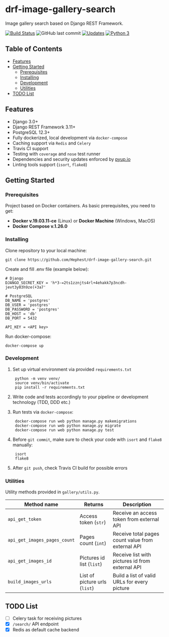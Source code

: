 # drf-image-gallery-search

Image gallery search based on Django REST Framework.

[![Build Status](https://travis-ci.org/Hephest/drf-image-gallery-search.svg?branch=master)](https://travis-ci.org/Hephest/drf-image-gallery-search)
![GitHub last commit](https://img.shields.io/github/last-commit/Hephest/drf-image-gallery-search)
[![Updates](https://pyup.io/repos/github/Hephest/drf-image-gallery-search/shield.svg)](https://pyup.io/repos/github/Hephest/drf-image-gallery-search/)
[![Python 3](https://pyup.io/repos/github/Hephest/drf-image-gallery-search/python-3-shield.svg)](https://pyup.io/repos/github/Hephest/drf-image-gallery-search/)

## Table of Contents

- [Features](#features)
- [Getting Started](#getting-started)
    - [Prerequisites](#prerequisites)
    - [Installing](#installing)
    - [Development](#development)
    - [Utilities](#utilities)
- [TODO List](#todo-list)

## Features

- Django 3.0+
- Django REST Framework 3.11+
- PostgreSQL 12.3+
- Fully dockerized, local development via `docker-compose`
- Caching support via `Redis` and `Celery`
- Travis CI support
- Testing with `coverage` and `nose` test runner
- Dependencies and security updates enforced by [pyup.io](https://pyup.io/)
- Linting tools support (`isort`, `flake8`)

## Getting Started

### Prerequisites

Project based on Docker containers. As basic prerequisites, you need to get:

- **Docker v.19.03.11-ce** (Linux) or **Docker Machine** (Windows, MacOS)
- **Docker Compose v.1.26.0**

### Installing

Clone repository to your local machine:

    git clone https://github.com/Hephest/drf-image-gallery-search.git

Create and fill .env file (example below):

    # Django
    DJANGO_SECRET_KEY = 'h*3-=2ts1zznjts4rl+4ehakk7p3ncdh-jevt3y03h9ze(+3a7'
    
    # PostgreSQL
    DB_NAME = 'postgres'
    DB_USER = 'postgres'
    DB_PASSWORD = 'postgres'
    DB_HOST = 'db'
    DB_PORT = 5432

    API_KEY = <API key>

Run docker-compose:

    docker-compose up

### Development

1. Set up virtual environment via provided `requirements.txt`
    
        python -m venv venv/
        source venv/bin/activate
        pip install -r requirements.txt
        
2. Write code and tests accordingly to your pipeline or development technology (TDD, DDD etc.)
3. Run tests via `docker-compose`:

        docker-compose run web python manage.py makemigrations
        docker-compose run web python manage.py migrate
        docker-compose run web python manage.py test
        
4. Before `git commit`, make sure to check your code with `isort` and `flake8` manually:

        isort
        flake8
        
5. After `git push`, check Travis CI build for possible errors

### Utilities

Utility methods provided in `gallery/utils.py`.

| Method name | Returns | Description |
| ----------- | ------- | ----------- |
| `api_get_token` | Access token (`str`) | Receive an access token from external API |
| `api_get_images_pages_count` | Pages count (`int`) | Receive total pages count value from external API |
| `api_get_images_id` | Pictures id list (`list`) | Receive list with pictures id from external API |
| `build_images_urls` | List of picture urls (`list`) | Build a list of valid URLs for every picture |

## TODO List

- [ ] Celery task for receiving pictures
- [x] `/search/` API endpoint
- [x] Redis as default cache backend
